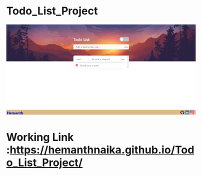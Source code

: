 # Todo_List_Project
![Alt Text](https://raw.githubusercontent.com/hemanthnaika/Todo_List_Project/refs/heads/master/assets/todo.png)
# Working Link :https://hemanthnaika.github.io/Todo_List_Project/
